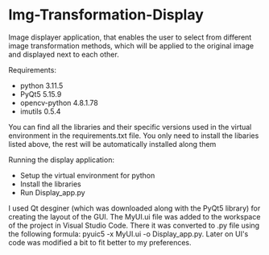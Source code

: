 # Img-Transformation-Display
Image displayer application, that enables the user to select from different image transformation methods, which will be applied to the original image and displayed next to each other.

Requirements:
- python 3.11.5
- PyQt5            5.15.9
- opencv-python    4.8.1.78
- imutils          0.5.4

You can find all the libraries and their specific versions used in the virtual environment in the requirements.txt file. You only need to install the libaries listed above, the rest will be automatically installed along them

Running the display application:
- Setup the virtual environment for python
- Install the libraries
- Run Display_app.py

I used Qt desginer (which was downloaded along with the PyQt5 library) for creating the layout of the GUI. The MyUI.ui file was added to the workspace of the project in Visual Studio Code. There it was converted to .py file using the following formula: pyuic5 -x MyUI.ui -o Display_app.py. Later on UI's code was modified a bit to fit better to my preferences.


